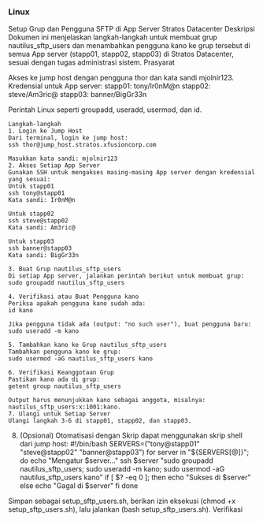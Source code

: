 ### Linux
Setup Grup dan Pengguna SFTP di App Server Stratos Datacenter
Deskripsi
Dokumen ini menjelaskan langkah-langkah untuk membuat grup nautilus_sftp_users dan menambahkan pengguna kano ke grup tersebut di semua App server (stapp01, stapp02, stapp03) di Stratos Datacenter, sesuai dengan tugas administrasi sistem.
Prasyarat

Akses ke jump host dengan pengguna thor dan kata sandi mjolnir123.
Kredensial untuk App server:
stapp01: tony/Ir0nM@n
stapp02: steve/Am3ric@
stapp03: banner/BigGr33n


Perintah Linux seperti groupadd, useradd, usermod, dan id.
~~~
Langkah-langkah
1. Login ke Jump Host
Dari terminal, login ke jump host:
ssh thor@jump_host.stratos.xfusioncorp.com

Masukkan kata sandi: mjolnir123
2. Akses Setiap App Server
Gunakan SSH untuk mengakses masing-masing App server dengan kredensial yang sesuai:
Untuk stapp01
ssh tony@stapp01
Kata sandi: Ir0nM@n

Untuk stapp02
ssh steve@stapp02
Kata sandi: Am3ric@

Untuk stapp03
ssh banner@stapp03
Kata sandi: BigGr33n
~~~

~~~
3. Buat Grup nautilus_sftp_users
Di setiap App server, jalankan perintah berikut untuk membuat grup:
sudo groupadd nautilus_sftp_users

4. Verifikasi atau Buat Pengguna kano
Periksa apakah pengguna kano sudah ada:
id kano

Jika pengguna tidak ada (output: "no such user"), buat pengguna baru:
sudo useradd -m kano

5. Tambahkan kano ke Grup nautilus_sftp_users
Tambahkan pengguna kano ke grup:
sudo usermod -aG nautilus_sftp_users kano

6. Verifikasi Keanggotaan Grup
Pastikan kano ada di grup:
getent group nautilus_sftp_users

Output harus menunjukkan kano sebagai anggota, misalnya: nautilus_sftp_users:x:1001:kano.
7. Ulangi untuk Setiap Server
Ulangi langkah 3-6 di stapp01, stapp02, dan stapp03.
~~~
8. (Opsional) Otomatisasi dengan Skrip
dapat menggunakan skrip shell dari jump host:
#!/bin/bash
SERVERS=("tony@stapp01" "steve@stapp02" "banner@stapp03")
for server in "${SERVERS[@]}"; do
    echo "Mengatur $server..."
    ssh $server "sudo groupadd nautilus_sftp_users; sudo useradd -m kano; sudo usermod -aG nautilus_sftp_users kano"
    if [ $? -eq 0 ]; then
        echo "Sukses di $server"
    else
        echo "Gagal di $server"
    fi
done

Simpan sebagai setup_sftp_users.sh, berikan izin eksekusi (chmod +x setup_sftp_users.sh), lalu jalankan (bash setup_sftp_users.sh).
Verifikasi

~~~
